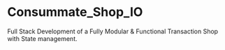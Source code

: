 # Consummate_Shop_IO
Full Stack Development of a Fully Modular &amp; Functional Transaction Shop with State management. 
